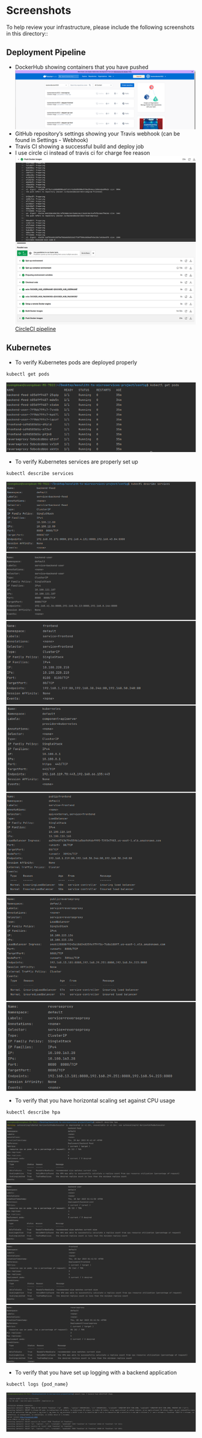 # Screenshots
To help review your infrastructure, please include the following screenshots in this directory::

## Deployment Pipeline
* DockerHub showing containers that you have pushed
  ![Dockerhub](dockerhub.png)
* GitHub repository’s settings showing your Travis webhook (can be found in Settings - Webhook)
* Travis CI showing a successful build and deploy job
* I use circle ci instead of travis ci for charge fee reason
  ![Pipeline](c.png)
  ![CircleCIpipe](circleCIpipe.png)
  [CircleCI pipeline](https://app.circleci.com/pipelines/github/cuongbrilliantSE/udagram/36/workflows/ba1dd45f-0bed-46c7-8bba-2a1979761b1a/jobs/42 "Click to view the pipeline")


## Kubernetes
* To verify Kubernetes pods are deployed properly
```bash
kubectl get pods
```
  ![pods](get_pods.png)
* To verify Kubernetes services are properly set up

```bash
kubectl describe services
```
 ![services](describe_service_1.png)
 ![services](describe_service_2.png)
 ![services](describe_service_3.png)
 ![services](describe_service_4.png)
 ![services](describe_service_5.png)
 ![services](describe_service_6.png)
 ![services](describe_service_7.png)
* To verify that you have horizontal scaling set against CPU usage
```bash
kubectl describe hpa
```
![hpas](describe_hpa_1.png)
![hpas](describe_hpa_2.png)
![hpas](describe_hpa_3.png)
![hpas](describe_hpa_4.png)

* To verify that you have set up logging with a backend application
```bash
kubectl logs {pod_name}
```
![logs](log_pods.png)

